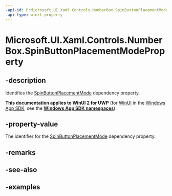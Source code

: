 ```yaml
---
-api-id: P:Microsoft.UI.Xaml.Controls.NumberBox.SpinButtonPlacementModeProperty
-api-type: winrt property
---
```


# Microsoft.UI.Xaml.Controls.NumberBox.SpinButtonPlacementModeProperty

<!--
public static Windows.UI.Xaml.DependencyProperty SpinButtonPlacementModeProperty { get; }
-->

## -description

Identifies the [SpinButtonPlacementMode](numberbox_spinbuttonplacementmode.md) dependency property.

**This documentation applies to WinUI 2 for UWP** (for [WinUI](/windows/apps/winui/winui3/) in the [Windows App SDK](/windows/apps/windows-app-sdk/), see the **[Windows App SDK namespaces](/windows/windows-app-sdk/api/winrt/)**).

## -property-value

The identifier for the [SpinButtonPlacementMode](numberbox_spinbuttonplacementmode.md) dependency property.

## -remarks

## -see-also

## -examples

